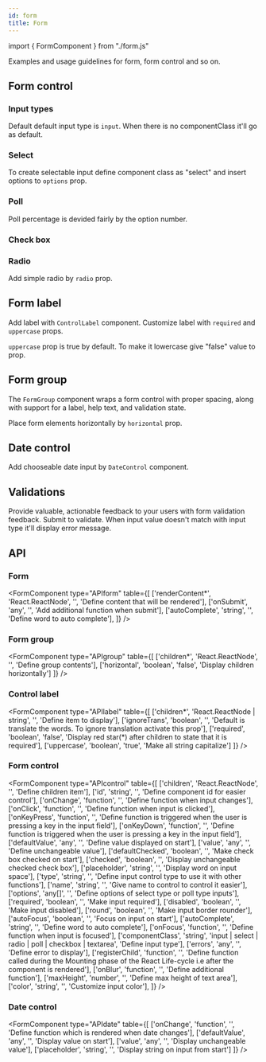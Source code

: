 ```yaml
---
id: form
title: Form
---
```


import { FormComponent } from "./form.js"

<p>Examples and usage guidelines for form, form control and so on.</p>

## Form control

### Input types

<p>Default default input type is <code>input</code>. When there is no componentClass it'll go as default.</p>
<FormComponent type="control" controltype="input" />

### Select

<p>To create selectable input define component class as "select" and insert options to <code>options</code> prop.</p>
<FormComponent type="control" controltype="select" />

### Poll

<p>Poll percentage is devided fairly by the option number. </p>
<FormComponent type="control" controltype="poll" />

### Check box

<p> </p>
<FormComponent type="control" controltype="checkbox"/>

### Radio

<p>Add simple radio by <code>radio</code> prop. </p>
<FormComponent type="control" controltype="radio"/>

## Form label

<p>Add label with <code>ControlLabel</code> component. Customize label with <code>required</code> and <code>uppercase</code> props. </p>
<FormComponent type="label" elementType="required" addvalue={true} addtext="Required"/>
<p><code>uppercase</code> prop is true by default. To make it lowercase give "false" value to prop.</p>
<FormComponent type="label" elementType="uppercase" addvalue={false} addtext="Uppercase" />

## Form group 

<p>The <code>FormGroup</code> component wraps a form control with proper spacing, along with support for a label, help text, and validation state. </p>
<FormComponent type="group" />
<p>Place form elements horizontally by <code>horizontal</code> prop.</p>
<FormComponent type="group" addvalue={true} /> 

## Date control

<p>Add chooseable date input by <code>DateControl</code> component. </p>
<FormComponent type="date" />

## Validations

<p>Provide valuable, actionable feedback to your users with form validation feedback. Submit to validate. When input value doesn't match with input type it'll display error message. </p>
<FormComponent type="validations" />

## API

### Form

<FormComponent type="APIform" table={[
  ['renderContent*', 'React.ReactNode', '', 'Define content that will be rendered'],
  ['onSubmit', 'any', '', 'Add additional function when submit'],
  ['autoComplete', 'string', '', 'Define word to auto complete'],
]} />

### Form group

<FormComponent type="APIgroup" table={[
['children*', 'React.ReactNode', '', 'Define group contents'],
['horizontal', 'boolean', 'false', 'Display children horizontally']
]} />

### Control label

<FormComponent type="APIlabel" table={[
['children*', 'React.ReactNode | string', '', 'Define item to display'],
['ignoreTrans', 'boolean', '', 'Default is translate the words. To ignore translation activate this prop'],
['required', 'boolean', 'false', 'Display red star(*) after children to state that it is required'],
['uppercase', 'boolean', 'true', 'Make all string capitalize']
]} />

### Form control

<FormComponent type="APIcontrol" table={[
['children', 'React.ReactNode', '', 'Define children item'],
['id', 'string', '', 'Define component id for easier control'],
['onChange', 'function', '', 'Define function when input changes'],
['onClick', 'function', '', 'Define function when input is clicked'],
['onKeyPress', 'function', '', 'Define function is triggered when the user is pressing a key in the input field'],
['onKeyDown', 'function', '', 'Define function is triggered when the user is pressing a key in the input field'],
['defaultValue', 'any', '', 'Define value displayed on start'],
['value', 'any', '', 'Define unchangeable value'],
['defaultChecked', 'boolean', '', 'Make check box checked on start'],
['checked', 'boolean', '', 'Display unchangeable checked check box'],
['placeholder', 'string', '', 'Display word on input space'],
['type', 'string', '', 'Define input control type to use it with other functions'],
['name', 'string', '', 'Give name to control to control it easier'],
['options', 'any[]', '', 'Define options of select type or poll type inputs'],
['required', 'boolean', '', 'Make input required'],
['disabled', 'boolean', '', 'Make input disabled'],
['round', 'boolean', '', 'Make input border rounder'],
['autoFocus', 'boolean', '', 'Focus on input on start'],
['autoComplete', 'string', '', 'Define word to auto complete'],
['onFocus', 'function', '', 'Define function when input is focused'],
['componentClass', 'string', 'input | select | radio | poll | checkbox | textarea', 'Define input type'],
['errors', 'any', '', 'Define error to display'],
['registerChild', 'function', '', 'Define function called during the Mounting phase of the React Life-cycle i.e after the component is rendered'],
['onBlur', 'function', '', 'Define additional function'],
['maxHeight', 'number', '', 'Define max height of text area'],
['color', 'string', '', 'Customize input color'],
]} />

### Date control

<FormComponent type="APIdate" table={[
['onChange', 'function', '', 'Define function which is rendered when date changes'],
['defaultValue', 'any', '', 'Display value on start'],
['value', 'any', '', 'Display unchangeable value'],
['placeholder', 'string', '', 'Display string on input from start']
]} />